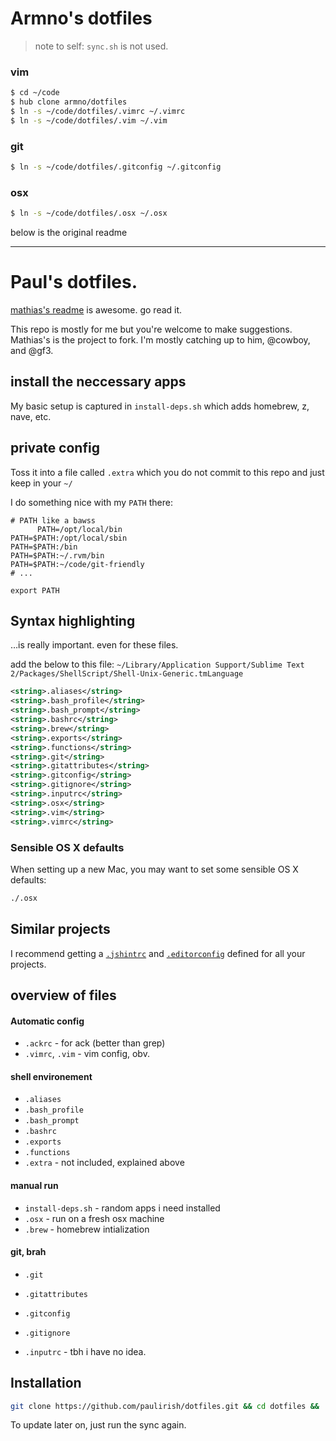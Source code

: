 # Armno's dotfiles

> note to self: `sync.sh` is not used.

### vim

```sh
$ cd ~/code
$ hub clone armno/dotfiles
$ ln -s ~/code/dotfiles/.vimrc ~/.vimrc
$ ln -s ~/code/dotfiles/.vim ~/.vim
```

### git

```sh
$ ln -s ~/code/dotfiles/.gitconfig ~/.gitconfig
```

### osx
```sh
$ ln -s ~/code/dotfiles/.osx ~/.osx
```

below is the original readme

-----

# Paul's dotfiles.

[mathias's readme](https://github.com/mathiasbynens/dotfiles/) is awesome. go read it.

This repo is mostly for me but you're welcome to make suggestions. Mathias's is the project to fork.  I'm mostly catching up to him, @cowboy, and @gf3.

## install the neccessary apps

My basic setup is captured in `install-deps.sh` which adds homebrew, z, nave, etc.

## private config

Toss it into a file called `.extra` which you do not commit to this repo and just keep in your `~/`

I do something nice with my `PATH` there:

```shell
# PATH like a bawss
      PATH=/opt/local/bin
PATH=$PATH:/opt/local/sbin
PATH=$PATH:/bin
PATH=$PATH:~/.rvm/bin
PATH=$PATH:~/code/git-friendly
# ...

export PATH
```

## Syntax highlighting

…is really important. even for these files.

add the below to this file: `~/Library/Application Support/Sublime Text 2/Packages/ShellScript/Shell-Unix-Generic.tmLanguage`

```xml
<string>.aliases</string>
<string>.bash_profile</string>
<string>.bash_prompt</string>
<string>.bashrc</string>
<string>.brew</string>
<string>.exports</string>
<string>.functions</string>
<string>.git</string>
<string>.gitattributes</string>
<string>.gitconfig</string>
<string>.gitignore</string>
<string>.inputrc</string>
<string>.osx</string>
<string>.vim</string>
<string>.vimrc</string>
```



### Sensible OS X defaults

When setting up a new Mac, you may want to set some sensible OS X defaults:

```bash
./.osx
```

## Similar projects

I recommend getting a [`.jshintrc`](https://github.com/jshint/node-jshint/blob/master/.jshintrc) and [`.editorconfig`](http://editorconfig.org/) defined for all your projects.





## overview of files

####  Automatic config
* `.ackrc` - for ack (better than grep)
* `.vimrc`, `.vim` - vim config, obv.

#### shell environement
* `.aliases`
* `.bash_profile`
* `.bash_prompt`
* `.bashrc`
* `.exports`
* `.functions`
* `.extra` - not included, explained above

#### manual run
* `install-deps.sh` - random apps i need installed
* `.osx` - run on a fresh osx machine
* `.brew` - homebrew intialization

#### git, brah
* `.git`
* `.gitattributes`
* `.gitconfig`
* `.gitignore`

* `.inputrc` - tbh i have no idea.


## Installation

```bash
git clone https://github.com/paulirish/dotfiles.git && cd dotfiles && ./sync.sh
```

To update later on, just run the sync again.

